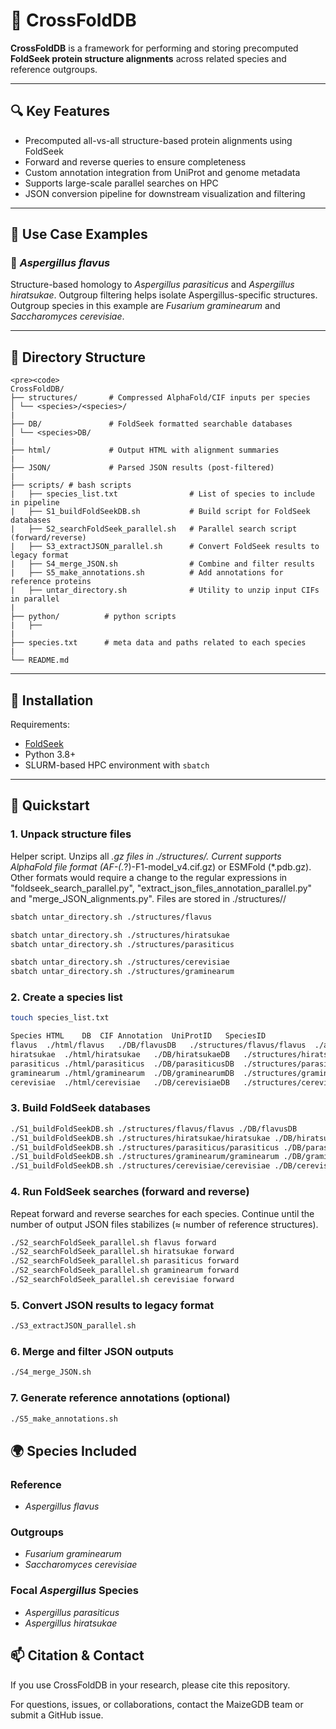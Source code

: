 # 🧬 CrossFoldDB
**CrossFoldDB** is a framework for performing and storing precomputed **FoldSeek protein structure alignments** across related species and reference outgroups. 

---

## 🔍 Key Features

- Precomputed all-vs-all structure-based protein alignments using FoldSeek
- Forward and reverse queries to ensure completeness
- Custom annotation integration from UniProt and genome metadata
- Supports large-scale parallel searches on HPC
- JSON conversion pipeline for downstream visualization and filtering

---

## 🧪 Use Case Examples

### 🦠 *Aspergillus flavus*

Structure-based homology to *Aspergillus parasiticus* and *Aspergillus hiratsukae*. Outgroup filtering helps isolate Aspergillus-specific structures.  Outgroup species in this example are *Fusarium graminearum* and *Saccharomyces cerevisiae*.

---

## 📁 Directory Structure


```text
<pre><code>
CrossFoldDB/
├── structures/       # Compressed AlphaFold/CIF inputs per species
│ └── <species>/<species>/
|
├── DB/               # FoldSeek formatted searchable databases
│ └── <species>DB/
|
├── html/             # Output HTML with alignment summaries
|
├── JSON/             # Parsed JSON results (post-filtered)
|
├── scripts/ # bash scripts
|   ├── species_list.txt                # List of species to include in pipeline
|   ├── S1_buildFoldSeekDB.sh           # Build script for FoldSeek databases
|   ├── S2_searchFoldSeek_parallel.sh   # Parallel search script (forward/reverse)
|   ├── S3_extractJSON_parallel.sh      # Convert FoldSeek results to legacy format
|   ├── S4_merge_JSON.sh                # Combine and filter results
|   ├── S5_make_annotations.sh          # Add annotations for reference proteins
|   ├── untar_directory.sh              # Utility to unzip input CIFs in parallel
|
├── python/          # python scripts
|   ├──
|
├── species.txt      # meta data and paths related to each species   
|
└── README.md
```


---

## 🧰 Installation

Requirements:

- [FoldSeek](https://github.com/steineggerlab/foldseek)
- Python 3.8+
- SLURM-based HPC environment with `sbatch`

---

## 🚀 Quickstart

### 1. Unpack structure files
Helper script.  Unzips all *.gz files in ./structures/<species>. Current supports AlphaFold file format (AF-(.*?)-F1-model_v4.cif.gz) or ESMFold (*.pdb.gz). Other formats would require a change to the regular expressions in "foldseek_search_parallel.py", "extract_json_files_annotation_parallel.py" and "merge_JSON_alignments.py". Files are stored in ./structures/<species>/<species>

```bash
sbatch untar_directory.sh ./structures/flavus

sbatch untar_directory.sh ./structures/hiratsukae
sbatch untar_directory.sh ./structures/parasiticus

sbatch untar_directory.sh ./structures/cerevisiae
sbatch untar_directory.sh ./structures/graminearum
```

### 2. Create a species list
```bash
touch species_list.txt

Species	HTML	DB	CIF	Annotation	UniProtID	SpeciesID
flavus	./html/flavus	./DB/flavusDB	./structures/flavus/flavus	./annotation/flavus.tsv	UP000596276	332952
hiratsukae	./html/hiratsukae	./DB/hiratsukaeDB	./structures/hiratsukae/hiratsukae	./annotation/hiratsukae.tsv	UP000630445	1194566
parasiticus	./html/parasiticus	./DB/parasiticusDB	./structures/parasiticus/parasiticus	./annotation/parasiticus.tsv	UP000326532	5067
graminearum	./html/graminearum	./DB/graminearumDB	./structures/graminearum/graminearum	./annotation/graminearum.tsv	UP000070720	229533
cerevisiae	./html/cerevisiae	./DB/cerevisiaeDB	./structures/cerevisiae/cerevisiae	./annotation/cerevisiae.tsv	UP000070720	229533
```


### 3. Build FoldSeek databases
```bash
./S1_buildFoldSeekDB.sh ./structures/flavus/flavus ./DB/flavusDB
./S1_buildFoldSeekDB.sh ./structures/hiratsukae/hiratsukae ./DB/hiratsukaeDB
./S1_buildFoldSeekDB.sh ./structures/parasiticus/parasiticus ./DB/parasiticusDB
./S1_buildFoldSeekDB.sh ./structures/graminearum/graminearum ./DB/graminearumDB
./S1_buildFoldSeekDB.sh ./structures/cerevisiae/cerevisiae ./DB/cerevisiaeDB
```

### 4. Run FoldSeek searches (forward and reverse)
Repeat forward and reverse searches for each species. Continue until the number of output JSON files stabilizes (≈ number of reference structures).
```bash
./S2_searchFoldSeek_parallel.sh flavus forward
./S2_searchFoldSeek_parallel.sh hiratsukae forward
./S2_searchFoldSeek_parallel.sh parasiticus forward
./S2_searchFoldSeek_parallel.sh graminearum forward
./S2_searchFoldSeek_parallel.sh cerevisiae forward
```

### 5. Convert JSON results to legacy format
```bash
./S3_extractJSON_parallel.sh
```

### 6. Merge and filter JSON outputs
```bash
./S4_merge_JSON.sh
```

### 7. Generate reference annotations (optional)
```bash
./S5_make_annotations.sh 
```
## 🌍 Species Included


### Reference 
- *Aspergillus flavus*

### Outgroups
- *Fusarium graminearum*
- *Saccharomyces cerevisiae*

### Focal *Aspergillus* Species
- *Aspergillus parasiticus*
- *Aspergillus hiratsukae*

## 📫 Citation & Contact
If you use CrossFoldDB in your research, please cite this repository.

For questions, issues, or collaborations, contact the MaizeGDB team or submit a GitHub issue.


